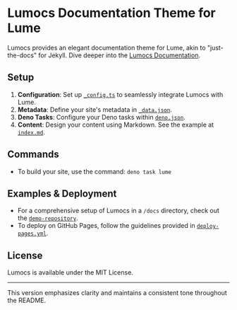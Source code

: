 # Lumocs Documentation Theme for Lume

Lumocs provides an elegant documentation theme for Lume, akin to "just-the-docs"
for Jekyll. Dive deeper into the
[Lumocs Documentation](https://lumocs.56k.guru).

## Setup

1. **Configuration**: Set up [`_config.ts`](./demo-repository/docs/_config.ts)
   to seamlessly integrate Lumocs with Lume.
2. **Metadata**: Define your site's metadata in
   [`_data.json`](./demo-repository/docs/src/_data.json).
3. **Deno Tasks**: Configure your Deno tasks within
   [`deno.json`](./demo-repository/docs/deno.json).
4. **Content**: Design your content using Markdown. See the example at
   [`index.md`](./demo-repository/docs/src/index.md).

## Commands

- To build your site, use the command: `deno task lume`

## Examples & Deployment

- For a comprehensive setup of Lumocs in a `/docs` directory, check out the
  [`demo-repository`](./demo-repository).
- To deploy on GitHub Pages, follow the guidelines provided in
  [`deploy-pages.yml`](./demo-repository/.github/workflows/deploy-pages.yml).

## License

Lumocs is available under the MIT License.

---

This version emphasizes clarity and maintains a consistent tone throughout the
README.
